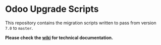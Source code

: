 # Odoo Upgrade Scripts

This repository contains the migration scripts written to pass from version `7.0` to `master`.

**Please check the [wiki](https://github.com/odoo/upgrade/wiki) for technical documentation.**
